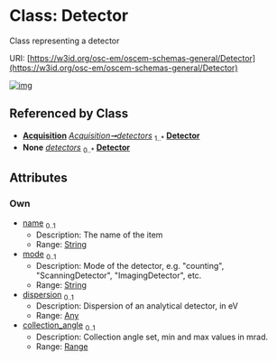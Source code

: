 
# Class: Detector

Class representing a detector

URI: [https://w3id.org/osc-em/oscem-schemas-general/Detector](https://w3id.org/osc-em/oscem-schemas-general/Detector)


[![img](https://yuml.me/diagram/nofunky;dir:TB/class/[Range],[Range]<collection_angle%200..1-++[Detector&#124;name:string%20%3F;mode:string%20%3F],[Any]<dispersion%200..1-++[Detector],[Acquisition]++-%20detectors%201..*>[Detector],[Acquisition]++-%20detectors(i)%200..*>[Detector],[Any],[Acquisition])](https://yuml.me/diagram/nofunky;dir:TB/class/[Range],[Range]<collection_angle%200..1-++[Detector&#124;name:string%20%3F;mode:string%20%3F],[Any]<dispersion%200..1-++[Detector],[Acquisition]++-%20detectors%201..*>[Detector],[Acquisition]++-%20detectors(i)%200..*>[Detector],[Any],[Acquisition])

## Referenced by Class

 *  **[Acquisition](Acquisition.md)** *[Acquisition➞detectors](Acquisition_detectors.md)*  <sub>1..\*</sub>  **[Detector](Detector.md)**
 *  **None** *[detectors](detectors.md)*  <sub>0..\*</sub>  **[Detector](Detector.md)**

## Attributes


### Own

 * [name](name.md)  <sub>0..1</sub>
     * Description: The name of the item
     * Range: [String](types/String.md)
 * [mode](mode.md)  <sub>0..1</sub>
     * Description: Mode of the detector, e.g. "counting", "ScanningDetector", "ImagingDetector", etc.
     * Range: [String](types/String.md)
 * [dispersion](dispersion.md)  <sub>0..1</sub>
     * Description: Dispersion of an analytical detector, in eV
     * Range: [Any](Any.md)
 * [collection_angle](collection_angle.md)  <sub>0..1</sub>
     * Description: Collection angle set, min and max values in mrad.
     * Range: [Range](Range.md)
